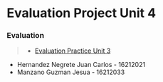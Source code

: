 # Evaluation Project Unit 4

### Evaluation
> * [Evaluation Practice Unit 3](https://github.com/JesuaMG/BigData/blob/Unit_4/Unit4/Evaluation/Final%20Proyect%20Document.md)

- Hernandez Negrete Juan Carlos - 16212021
- Manzano Guzman Jesua - 16212033

